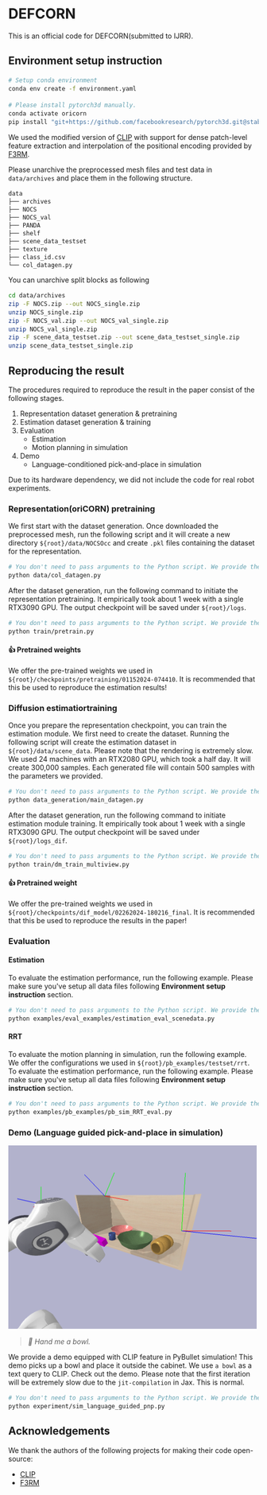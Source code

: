 # DEFCORN

This is an official code for DEFCORN(submitted to IJRR).

## Environment setup instruction 
```bash
# Setup conda environment
conda env create -f environment.yaml 

# Please install pytorch3d manually.
conda activate oricorn
pip install "git+https://github.com/facebookresearch/pytorch3d.git@stable"
```

We used the modified version of [CLIP](https://github.com/openai/CLIP) with support for dense patch-level feature extraction and interpolation of the positional encoding provided by [F3RM](https://github.com/f3rm/f3rm). 

Please unarchive the preprocessed mesh files and test data in `data/archives` and place them in the following structure.
```
data
├── archives
├── NOCS
├── NOCS_val
├── PANDA
├── shelf 
├── scene_data_testset
├── texture
├── class_id.csv
└── col_datagen.py
```

You can unarchive split blocks as following
```bash
cd data/archives
zip -F NOCS.zip --out NOCS_single.zip
unzip NOCS_single.zip
zip -F NOCS_val.zip --out NOCS_val_single.zip
unzip NOCS_val_single.zip
zip -F scene_data_testset.zip --out scene_data_testset_single.zip
unzip scene_data_testset_single.zip
```


## Reproducing the result
The procedures required to reproduce the result in the paper consist of the following stages.
1. Representation dataset generation & pretraining
2. Estimation dataset generation & training
3. Evaluation
    - Estimation
    - Motion planning in simulation
4. Demo
    - Language-conditioned pick-and-place in simulation

Due to its hardware dependency, we did not include the code for real robot experiments.



### Representation(oriCORN) pretraining

We first start with the dataset generation. Once downloaded the preprocessed mesh, run the following script and it will create a new directory `${root}/data/NOCSOcc` and create `.pkl` files containing the dataset for the representation.
```bash
# You don't need to pass arguments to the Python script. We provide the setup we used as default values.
python data/col_datagen.py
```

After the dataset generation, run the following command to initiate the representation pretraining. It empirically took about 1 week with a single RTX3090 GPU. The output checkpoint will be saved under `${root}/logs`.
```bash
# You don't need to pass arguments to the Python script. We provide the setup we used as default values.
python train/pretrain.py
```

#### 👍 **Pretrained weights**
We offer the pre-trained weights we used in `${root}/checkpoints/pretraining/01152024-074410`. It is recommended that this be used to reproduce the estimation results!


### Diffusion estimatiortraining
Once you prepare the representation checkpoint, you can train the estimation module. We first need to create the dataset. Running the following script will create the estimation dataset in `${root}/data/scene_data`. Please note that the rendering is extremely slow. We used 24 machines with an RTX2080 GPU, which took a half day. It will create 300,000 samples. Each generated file will contain 500 samples with the parameters we provided.
```bash
# You don't need to pass arguments to the Python script. We provide the setup we used as default values.
python data_generation/main_datagen.py
```

After the dataset generation, run the following command to initiate estimation module training. It empirically took about 1 week with a single RTX3090 GPU. The output checkpoint will be saved under `${root}/logs_dif`.
```bash
# You don't need to pass arguments to the Python script. We provide the setup we used as default values.
python train/dm_train_multiview.py
```

#### 👍 **Pretrained weight**
We offer the pre-trained weights we used in `${root}/checkpoints/dif_model/02262024-180216_final`. It is recommended that this be used to reproduce the results in the paper!

### Evaluation

#### Estimation
To evaluate the estimation performance, run the following example. Please make sure you've setup all data files following **Environment setup instruction** section.
```bash
# You don't need to pass arguments to the Python script. We provide the setup we used as default values.
python examples/eval_examples/estimation_eval_scenedata.py 
```

#### RRT
To evaluate the motion planning in simulation, run the following example. We offer the configurations we used in `${root}/pb_examples/testset/rrt`. To evaluate the estimation performance, run the following example. Please make sure you've setup all data files following **Environment setup instruction** section.
```bash
# You don't need to pass arguments to the Python script. We provide the setup we used as default values.
python examples/pb_examples/pb_sim_RRT_eval.py
```

### Demo (Language guided pick-and-place in simulation)

<img src="docs/demo.png" width="500px">

> *💬 Hand me a bowl.*

We provide a demo equipped with CLIP feature in PyBullet simulation! This demo picks up a bowl and place it outside the cabinet. We use `a bowl` as a text query to CLIP. Check out the demo. Please note that the first iteration will be extremely slow due to the `jit-compilation` in Jax. This is normal.
```bash
# You don't need to pass arguments to the Python script. We provide the setup we used as default values.
python experiment/sim_language_guided_pnp.py
```



## Acknowledgements
We thank the authors of the following projects for making their code open-source:
- [CLIP](https://github.com/openai/CLIP)
- [F3RM](https://github.com/f3rm/f3rm)
